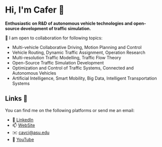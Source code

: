 # Hi, I'm Cafer 👋

<strong>Enthusiastic on R&D of autonomous vehicle technologies and open-source development of traffic simulation.</strong>

👯 I am open to collaboration for following topics:

*	Multi-vehicle Collaborative Driving, Motion Planning and Control
*	Vehicle Routing, Dynamic Traffic Assignment, Operation Research
*	Multi-resolution Traffic Modelling, Traffic Flow Theory
*	Open-Source Traffic Simulation Development
*	Optimization and Control of Traffic Systems, Connected and Autonomous Vehicles
*	Artificial Intelligence, Smart Mobility, Big Data, Intelligent Transportation Systems

## Links 📱
You can find me on the following platforms or send me an email:
* 👔 [LinkedIn](https://www.linkedin.com/in/cafer-avci)
* 📫 [WebSite](http://cafer.avci.com/)
* ✉️ [cavci@asu.edu](mailto:cavci@asu.edu)
* 🎥 [YouTube](https://www.youtube.com/channel/UC3PK1HCPf1b1vDkfuCMSHmQ)
